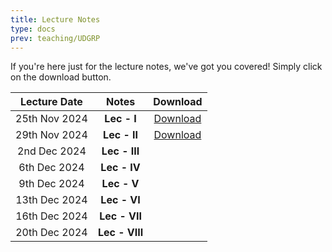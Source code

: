 ```yaml
---
title: Lecture Notes
type: docs
prev: teaching/UDGRP
---
```

If you're here just for the lecture notes, we've got you covered! Simply click on the download button.

|     Lecture Date      |      Notes    |     Download     |
|:---------------------:|:---------------------:|:----------------:|
| 25th Nov 2024 | **Lec - I**     |  [Download](https://github.com/maltreanungkur/web/raw/main/documents/GGT_Lec1.pdf)|
| 29th Nov 2024 | **Lec - II**    |  [Download](https://github.com/maltreanungkur/web/raw/main/documents/GGT_Lec2.pdf) |
| 2nd Dec 2024 | **Lec - III**   |   |
| 6th Dec 2024 | **Lec - IV**    |   |
| 9th Dec 2024 | **Lec - V**     |   |
| 13th Dec 2024 | **Lec - VI**    |   |
| 16th Dec 2024 | **Lec - VII**   |   |
| 20th Dec 2024 | **Lec - VIII**  |   |
